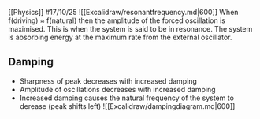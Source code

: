 [[Physics]]
#17/10/25 
![[Excalidraw/resonantfrequency.md|600]]
When f(driving) ≈ f(natural) then the amplitude of the forced oscillation is maximised. This is when the system is said to be in resonance. The system is absorbing energy at the maximum rate from the external oscillator.
## Damping
- Sharpness of peak decreases with increased damping
- Amplitude of oscillations decreases with increased damping
- Increased damping causes the natural frequency of the system to derease (peak shifts left)
![[Excalidraw/dampingdiagram.md|600]]

